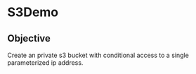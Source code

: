 # S3Demo

## Objective
Create an private s3 bucket with conditional access to a single parameterized ip address.